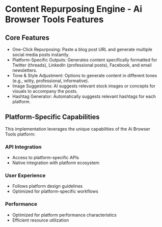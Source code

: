 # Content Repurposing Engine - Ai Browser Tools Features

## Core Features
- One-Click Repurposing: Paste a blog post URL and generate multiple social media posts instantly.
- Platform-Specific Outputs: Generates content specifically formatted for Twitter (threads), LinkedIn (professional posts), Facebook, and email newsletters.
- Tone & Style Adjustment: Options to generate content in different tones (e.g., witty, professional, informative).
- Image Suggestions: AI suggests relevant stock images or concepts for visuals to accompany the posts.
- Hashtag Generator: Automatically suggests relevant hashtags for each platform.

## Platform-Specific Capabilities
This implementation leverages the unique capabilities of the Ai Browser Tools platform:

### API Integration
- Access to platform-specific APIs
- Native integration with platform ecosystem

### User Experience
- Follows platform design guidelines
- Optimized for platform-specific workflows

### Performance
- Optimized for platform performance characteristics
- Efficient resource utilization

